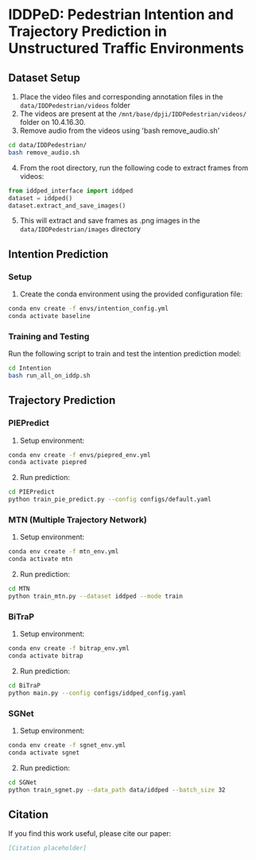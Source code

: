 # IDDPeD: Pedestrian Intention and Trajectory Prediction in Unstructured Traffic Environments

## Dataset Setup

1. Place the video files and corresponding annotation files in the `data/IDDPedestrian/videos` folder
2. The videos are present at the `/mnt/base/dpji/IDDPedestrian/videos/` folder on 10.4.16.30.
3. Remove audio from the videos using 'bash remove_audio.sh'
```bash
cd data/IDDPedestrian/
bash remove_audio.sh
```
4. From the root directory, run the following code to extract frames from videos:

```python
from iddped_interface import iddped
dataset = iddped()
dataset.extract_and_save_images()
```
5. This will extract and save frames as .png images in the `data/IDDPedestrian/images` directory

## Intention Prediction

### Setup
1. Create the conda environment using the provided configuration file:
```bash
conda env create -f envs/intention_config.yml
conda activate baseline
```

### Training and Testing
Run the following script to train and test the intention prediction model:
```bash
cd Intention
bash run_all_on_iddp.sh
```

## Trajectory Prediction

### PIEPredict
1. Setup environment:
```bash
conda env create -f envs/piepred_env.yml
conda activate piepred
```

2. Run prediction:
```bash
cd PIEPredict
python train_pie_predict.py --config configs/default.yaml
```

### MTN (Multiple Trajectory Network)
1. Setup environment:
```bash
conda env create -f mtn_env.yml
conda activate mtn
```

2. Run prediction:
```bash
cd MTN
python train_mtn.py --dataset iddped --mode train
```

### BiTraP
1. Setup environment:
```bash
conda env create -f bitrap_env.yml
conda activate bitrap
```

2. Run prediction:
```bash
cd BiTraP
python main.py --config configs/iddped_config.yaml
```

### SGNet
1. Setup environment:
```bash
conda env create -f sgnet_env.yml
conda activate sgnet
```

2. Run prediction:
```bash
cd SGNet
python train_sgnet.py --data_path data/iddped --batch_size 32
```

## Citation
If you find this work useful, please cite our paper:
```bibtex
[Citation placeholder]
```
